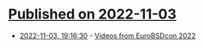 # [Published on 2022-11-03](index.md)

* [2022-11-03, 19:16:30](https://lobste.rs/s/bgdu0l/videos_from_eurobsdcon_2022) - [Videos from EuroBSDcon 2022](https://www.youtube.com/watch?v=DoLGyp17y3c&list=PLskKNopggjc6_N7kpccFZuccgJwHD3TPf)

